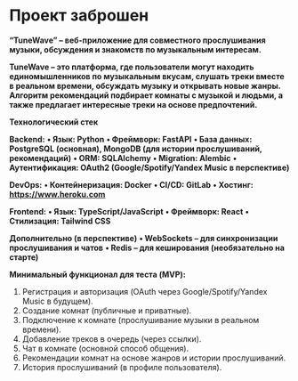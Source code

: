 # Проект заброшен


**“TuneWave” – веб-приложение для совместного прослушивания музыки, обсуждения и знакомств по музыкальным интересам.**

**TuneWave – это платформа, где пользователи могут находить единомышленников по музыкальным вкусам, слушать треки вместе в реальном времени, обсуждать музыку и открывать новые жанры. Алгоритм рекомендаций подбирает комнаты с музыкой и людьми, а также предлагает интересные треки на основе предпочтений.**

**Технологический стек**

**Backend:**
 **• Язык: Python**
 **• Фреймворк: FastAPI**
 **• База данных: PostgreSQL (основная), MongoDB (для истории прослушиваний, рекомендаций)**
 **• ORM: SQLAlchemy**
 **• Migration: Alembic**
 **• Аутентификация: OAuth2 (Google/Spotify/Yandex Music в перспективе)**

**DevOps:**
 **• Контейнеризация: Docker**
 **• CI/CD: GitLab**
 **• Хостинг: https://www.heroku.com**

**Frontend:**
 **• Язык: TypeScript/JavaScript**
 **• Фреймворк: React**
 **• Стилизация: Tailwind CSS**

**Дополнительно (в перспективе)**
 **• WebSockets – для синхронизации прослушивания и чатов**
 **• Redis – для кеширования (необязательно на старте)**

**Минимальный функционал для теста (MVP):**
 1. Регистрация и авторизация (OAuth через Google/Spotify/Yandex Music в будущем).
 2. Создание комнат (публичные и приватные).
 3. Подключение к комнате (прослушивание музыки в реальном времени).
 4. Добавление треков в очередь (через ссылки).
 5. Чат в комнате (основной способ общения).
 6. Рекомендации комнат на основе жанров и истории прослушиваний.
 7. История прослушиваний (в профиле пользователя).
